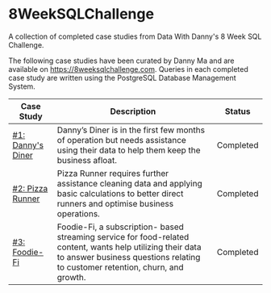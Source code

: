 # 8WeekSQLChallenge
A collection of completed case studies from Data With Danny's 8 Week SQL Challenge.

The following case studies have been curated by Danny Ma and are available on https://8weeksqlchallenge.com. Queries in each completed case study are written using the PostgreSQL Database Management System.

Case Study          |  Description | Status
------------------- |  ----------- | -----
[#1: Danny's Diner](https://github.com/jessacker/8WeekSQLChallenge/tree/main/CaseStudy1) | Danny’s Diner is in the first few months of operation but needs assistance using their data to help them keep the business afloat.  | Completed
[#2: Pizza Runner](https://github.com/jessacker/8WeekSQLChallenge/tree/main/CaseStudy2)  | Pizza Runner requires further assistance cleaning data and applying basic calculations to better direct runners and optimise business operations. | Completed
[#3: Foodie-Fi](https://github.com/jessacker/8WeekSQLChallenge/tree/main/CaseStudy3)     | Foodie-Fi, a subscription- based streaming service for food-related content, wants help utilizing their data to answer business questions relating to customer retention, churn, and growth. | Completed
